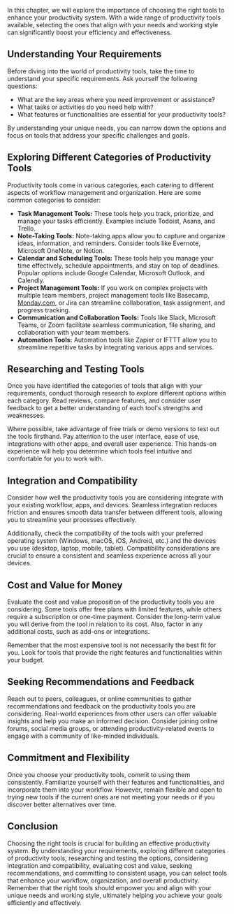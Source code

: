 
In this chapter, we will explore the importance of choosing the right tools to enhance your productivity system. With a wide range of productivity tools available, selecting the ones that align with your needs and working style can significantly boost your efficiency and effectiveness.

**Understanding Your Requirements**
-----------------------------------

Before diving into the world of productivity tools, take the time to understand your specific requirements. Ask yourself the following questions:

* What are the key areas where you need improvement or assistance?
* What tasks or activities do you need help with?
* What features or functionalities are essential for your productivity tools?

By understanding your unique needs, you can narrow down the options and focus on tools that address your specific challenges and goals.

**Exploring Different Categories of Productivity Tools**
--------------------------------------------------------

Productivity tools come in various categories, each catering to different aspects of workflow management and organization. Here are some common categories to consider:

* **Task Management Tools:** These tools help you track, prioritize, and manage your tasks efficiently. Examples include Todoist, Asana, and Trello.
* **Note-Taking Tools:** Note-taking apps allow you to capture and organize ideas, information, and reminders. Consider tools like Evernote, Microsoft OneNote, or Notion.
* **Calendar and Scheduling Tools:** These tools help you manage your time effectively, schedule appointments, and stay on top of deadlines. Popular options include Google Calendar, Microsoft Outlook, and Calendly.
* **Project Management Tools:** If you work on complex projects with multiple team members, project management tools like Basecamp, [Monday.com](http://Monday.com), or Jira can streamline collaboration, task assignment, and progress tracking.
* **Communication and Collaboration Tools:** Tools like Slack, Microsoft Teams, or Zoom facilitate seamless communication, file sharing, and collaboration with your team members.
* **Automation Tools:** Automation tools like Zapier or IFTTT allow you to streamline repetitive tasks by integrating various apps and services.

**Researching and Testing Tools**
---------------------------------

Once you have identified the categories of tools that align with your requirements, conduct thorough research to explore different options within each category. Read reviews, compare features, and consider user feedback to get a better understanding of each tool's strengths and weaknesses.

Where possible, take advantage of free trials or demo versions to test out the tools firsthand. Pay attention to the user interface, ease of use, integrations with other apps, and overall user experience. This hands-on experience will help you determine which tools feel intuitive and comfortable for you to work with.

**Integration and Compatibility**
---------------------------------

Consider how well the productivity tools you are considering integrate with your existing workflow, apps, and devices. Seamless integration reduces friction and ensures smooth data transfer between different tools, allowing you to streamline your processes effectively.

Additionally, check the compatibility of the tools with your preferred operating system (Windows, macOS, iOS, Android, etc.) and the devices you use (desktop, laptop, mobile, tablet). Compatibility considerations are crucial to ensure a consistent and seamless experience across all your devices.

**Cost and Value for Money**
----------------------------

Evaluate the cost and value proposition of the productivity tools you are considering. Some tools offer free plans with limited features, while others require a subscription or one-time payment. Consider the long-term value you will derive from the tool in relation to its cost. Also, factor in any additional costs, such as add-ons or integrations.

Remember that the most expensive tool is not necessarily the best fit for you. Look for tools that provide the right features and functionalities within your budget.

**Seeking Recommendations and Feedback**
----------------------------------------

Reach out to peers, colleagues, or online communities to gather recommendations and feedback on the productivity tools you are considering. Real-world experiences from other users can offer valuable insights and help you make an informed decision. Consider joining online forums, social media groups, or attending productivity-related events to engage with a community of like-minded individuals.

**Commitment and Flexibility**
------------------------------

Once you choose your productivity tools, commit to using them consistently. Familiarize yourself with their features and functionalities, and incorporate them into your workflow. However, remain flexible and open to trying new tools if the current ones are not meeting your needs or if you discover better alternatives over time.

**Conclusion**
--------------

Choosing the right tools is crucial for building an effective productivity system. By understanding your requirements, exploring different categories of productivity tools, researching and testing the options, considering integration and compatibility, evaluating cost and value, seeking recommendations, and committing to consistent usage, you can select tools that enhance your workflow, organization, and overall productivity. Remember that the right tools should empower you and align with your unique needs and working style, ultimately helping you achieve your goals efficiently and effectively.
